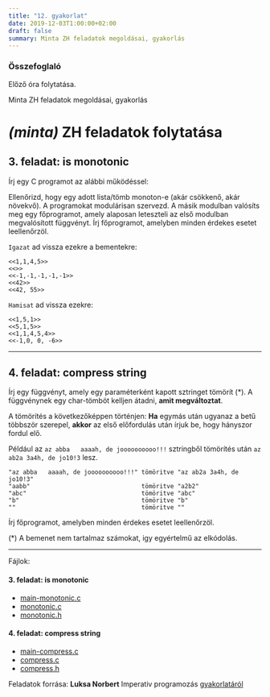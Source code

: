 ```yaml
---
title: "12. gyakorlat"
date: 2019-12-03T1:00:00+02:00
draft: false
summary: Minta ZH feladatok megoldásai, gyakorlás
---
```


### Összefoglaló
Előző óra folytatása.

Minta ZH feladatok megoldásai, gyakorlás

# *(minta)* ZH feladatok folytatása

## 3. feladat: is monotonic
Írj egy C programot az alábbi működéssel:

Ellenőrizd, hogy egy adott lista/tömb monoton-e (akár csökkenő, akár növekvő).
A programokat modulárisan szervezd.
A másik modulban valósíts meg egy főprogramot, amely alaposan leteszteli az első modulban megvalósított függvényt.
Írj főprogramot, amelyben minden érdekes esetet leellenőrzöl.

`Igazat` ad vissza ezekre a bementekre:
```
<<1,1,4,5>>
<<>>
<<-1,-1,-1,-1,-1>>
<<42>>
<<42, 55>>
```

`Hamisat` ad vissza ezekre:
```
<<1,5,1>>
<<5,1,5>>
<<1,1,4,5,4>>
<<-1,0, 0, -6>>
```

---

## 4. feladat: compress string
Írj egy függvényt, amely egy paraméterként kapott sztringet tömörít (*). A függvénynek egy char-tömböt kelljen átadni, **amit megváltoztat**.

A tömörítés a következőképpen történjen:
**Ha** egymás után ugyanaz a betű többször szerepel, **akkor** az első előfordulás után írjuk be, hogy hányszor fordul elő. 

Például az `az abba   aaaah, de joooooooooo!!!` sztringből tömörítés után `az ab2a 3a4h, de jo10!3` lesz.
```
"az abba   aaaah, de joooooooooo!!!" tömöritve "az ab2a 3a4h, de jo10!3"
"aabb"                               tömöritve "a2b2"
"abc"                                tömöritve "abc"
"b"                                  tömöritve "b"
""                                   tömöritve ""
```

Írj főprogramot, amelyben minden érdekes esetet leellenőrzöl.

(*) A bemenet nem tartalmaz számokat, igy egyértelmű az elkódolás.

---
Fájlok:

#### 3. feladat: is monotonic
- [main-monotonic.c](main-monotonic.c)
- [monotonic.c](monotonic.c)
- [monotonic.h](monotonic.h)

#### 4. feladat: compress string
- [main-compress.c](main-compress.c)
- [compress.c](compress.c)
- [compress.h](compress.h)

Feladatok forrása:
**Luksa Norbert** Imperativ programozás [gyakorlatáról](https://docs.google.com/document/d/1tR48WoOFX2ybyP0t00j1NtTR17c_MihJR2hRsP_nZs4/edit)
